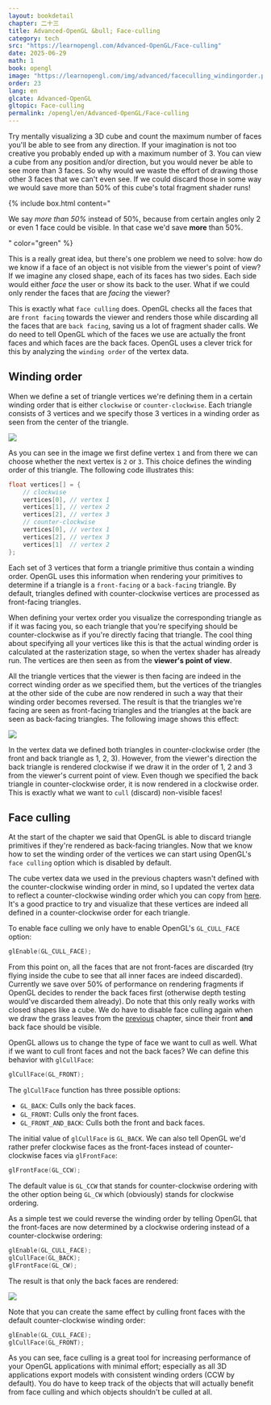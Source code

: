 ```yaml
---
layout: bookdetail
chapter: 二十三
title: Advanced-OpenGL &bull; Face-culling
category: tech
src: "https://learnopengl.com/Advanced-OpenGL/Face-culling"
date: 2025-06-29
math: 1
book: opengl
image: "https://learnopengl.com/img/advanced/faceculling_windingorder.png"
order: 23
lang: en
glcate: Advanced-OpenGL
gltopic: Face-culling
permalink: /opengl/en/Advanced-OpenGL/Face-culling
---
```


Try mentally visualizing a 3D cube and count the maximum number of faces you'll be able to see from any direction. If your imagination is not too creative you probably ended up with a maximum number of 3. You can view a cube from any position and/or direction, but you would never be able to see more than 3 faces. So why would we waste the effort of drawing those other 3 faces that we can't even see. If we could discard those in some way we would save more than 50% of this cube's total fragment shader runs!

{% include box.html content="

We say _more than 50%_ instead of 50%, because from certain angles only 2 or even 1 face could be visible. In that case we'd save **more** than 50%.

" color="green" %}

This is a really great idea, but there's one problem we need to solve: how do we know if a face of an object is not visible from the viewer's point of view? If we imagine any closed shape, each of its faces has two sides. Each side would either _face_ the user or show its back to the user. What if we could only render the faces that are _facing_ the viewer?

This is exactly what `face culling` does. OpenGL checks all the faces that are `front facing` towards the viewer and renders those while discarding all the faces that are `back facing`, saving us a lot of fragment shader calls. We do need to tell OpenGL which of the faces we use are actually the front faces and which faces are the back faces. OpenGL uses a clever trick for this by analyzing the `winding order` of the vertex data.

## Winding order

When we define a set of triangle vertices we're defining them in a certain winding order that is either `clockwise` or `counter-clockwise`. Each triangle consists of 3 vertices and we specify those 3 vertices in a winding order as seen from the center of the triangle.

![](https://learnopengl.com/img/advanced/faceculling_windingorder.png)

As you can see in the image we first define vertex `1` and from there we can choose whether the next vertex is `2` or `3`. This choice defines the winding order of this triangle. The following code illustrates this:

```cpp
float vertices[] = {
    // clockwise
    vertices[0], // vertex 1
    vertices[1], // vertex 2
    vertices[2], // vertex 3
    // counter-clockwise
    vertices[0], // vertex 1
    vertices[2], // vertex 3
    vertices[1]  // vertex 2
};
```

Each set of 3 vertices that form a triangle primitive thus contain a winding order. OpenGL uses this information when rendering your primitives to determine if a triangle is a `front-facing` or a `back-facing` triangle. By default, triangles defined with counter-clockwise vertices are processed as front-facing triangles.

When defining your vertex order you visualize the corresponding triangle as if it was facing you, so each triangle that you're specifying should be counter-clockwise as if you're directly facing that triangle. The cool thing about specifying all your vertices like this is that the actual winding order is calculated at the rasterization stage, so when the vertex shader has already run. The vertices are then seen as from the **viewer's point of view**.

All the triangle vertices that the viewer is then facing are indeed in the correct winding order as we specified them, but the vertices of the triangles at the other side of the cube are now rendered in such a way that their winding order becomes reversed. The result is that the triangles we're facing are seen as front-facing triangles and the triangles at the back are seen as back-facing triangles. The following image shows this effect:

![](https://learnopengl.com/img/advanced/faceculling_frontback.png)

In the vertex data we defined both triangles in counter-clockwise order (the front and back triangle as 1, 2, 3). However, from the viewer's direction the back triangle is rendered clockwise if we draw it in the order of 1, 2 and 3 from the viewer's current point of view. Even though we specified the back triangle in counter-clockwise order, it is now rendered in a clockwise order. This is exactly what we want to `cull` (discard) non-visible faces!

## Face culling

At the start of the chapter we said that OpenGL is able to discard triangle primitives if they're rendered as back-facing triangles. Now that we know how to set the winding order of the vertices we can start using OpenGL's `face culling` option which is disabled by default.

The cube vertex data we used in the previous chapters wasn't defined with the counter-clockwise winding order in mind, so I updated the vertex data to reflect a counter-clockwise winding order which you can copy from [here](https://learnopengl.com/code_viewer.php?code=advanced/faceculling_vertexdata). It's a good practice to try and visualize that these vertices are indeed all defined in a counter-clockwise order for each triangle.

To enable face culling we only have to enable OpenGL's `GL_CULL_FACE` option:

```cpp
glEnable(GL_CULL_FACE);
```

From this point on, all the faces that are not front-faces are discarded (try flying inside the cube to see that all inner faces are indeed discarded). Currently we save over 50% of performance on rendering fragments if OpenGL decides to render the back faces first (otherwise depth testing would've discarded them already). Do note that this only really works with closed shapes like a cube. We do have to disable face culling again when we draw the grass leaves from the [previous](https://learnopengl.com/Advanced-OpenGL/Blending) chapter, since their front **and** back face should be visible.

OpenGL allows us to change the type of face we want to cull as well. What if we want to cull front faces and not the back faces? We can define this behavior with `glCullFace`:

```cpp
glCullFace(GL_FRONT);
```

The `glCullFace` function has three possible options:

- `GL_BACK`: Culls only the back faces.
- `GL_FRONT`: Culls only the front faces.
- `GL_FRONT_AND_BACK`: Culls both the front and back faces.

The initial value of `glCullFace` is `GL_BACK`. We can also tell OpenGL we'd rather prefer clockwise faces as the front-faces instead of counter-clockwise faces via `glFrontFace`:

```cpp
glFrontFace(GL_CCW);
```

The default value is `GL_CCW` that stands for counter-clockwise ordering with the other option being `GL_CW` which (obviously) stands for clockwise ordering.

As a simple test we could reverse the winding order by telling OpenGL that the front-faces are now determined by a clockwise ordering instead of a counter-clockwise ordering:

```cpp
glEnable(GL_CULL_FACE);
glCullFace(GL_BACK);
glFrontFace(GL_CW);
```

The result is that only the back faces are rendered:

![](https://learnopengl.com/img/advanced/faceculling_reverse.png)

Note that you can create the same effect by culling front faces with the default counter-clockwise winding order:

```cpp
glEnable(GL_CULL_FACE);
glCullFace(GL_FRONT);
```

As you can see, face culling is a great tool for increasing performance of your OpenGL applications with minimal effort; especially as all 3D applications export models with consistent winding orders (CCW by default). You do have to keep track of the objects that will actually benefit from face culling and which objects shouldn't be culled at all.
